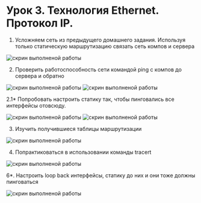 # Урок 3. Технология Ethernet. Протокол IP.


1. Усложняем сеть из предыдущего домашнего задания. Используя только статическую маршрутизацию связать сеть компов и сервера

![скрин выполненой работы](Screen/Homework3_1.png)

2. Проверить работоспособность сети командой ping с компов до сервера и обратно

![скрин выполненой работы](Screen/Homework3_2.png)
![скрин выполненой работы](Screen/Homework3_3.png)

2.1* Попробовать настроить статику так, чтобы пинговались все интерфейсы отовсюду.

![скрин выполненой работы](Screen/Homework3_4.png)
![скрин выполненой работы](Screen/Homework3_5.png)

3. Изучить получившиеся таблицы маршрутизации

![скрин выполненой работы](Screen/Homework3_6.png)

4. Попрактиковаться в использовании команды tracert

![скрин выполненой работы](Screen/Homework3_7.png)

6*. Настроить loop back интерфейсы, статику до них и они тоже должны пинговаться

![скрин выполненой работы](Screen/Homework3_8.png)
